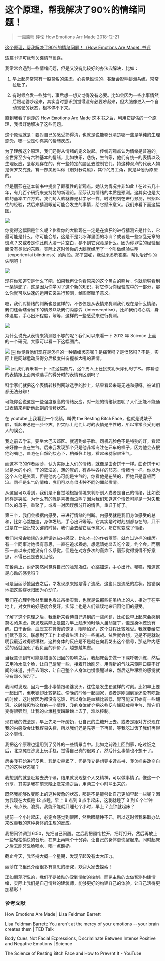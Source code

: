 # 这个原理，帮我解决了90%的情绪问题！
> 一嘉脑师 评论 How Emotions Are Made   2018-12-21

[这个原理，帮我解决了90%的情绪问题！（How Emotions Are Made）书评](https://book.douban.com/review/9840656/)

这篇书评可能有关键情节透露。

我常常会遇到一些情绪问题，但是又没有比较好的办法去解决，比如：

1. 早上起床常常有一股莫名的焦虑，心感觉慌慌的，甚至会影响排泄系统，常常拉肚子。

2. 有时候会发一些脾气，事后想一想又觉得没有必要。比如会因为一些小事情然后跟老婆吵起来，其实当时意识到觉得没有必要吵起来，但大脑像进入一个自动驾驶的状态，根本停不下来。

直到我看了丽莎的 How Emotions Are Made 这本书之后，利用它提供的一个原理，我很好地解决了这些问题。

这个原理就是：要对自己的感受拎得清，也就是说能够分清楚哪一些是单纯的生理感受，哪一些是你真实的情绪反应。

为了理解这个原理，我们还得从情绪的定义说起。传统的观点认为情绪是普遍的。全世界至少有六种基本的情绪，比如快乐，悲伤，生气等，他们有统一的表情以及生理反应，是客观存在的，有一些特定的脑区去控制它们。持这种观点的代表人物是保罗艾克曼，有一部美剧叫做《别对我说谎》，其中的男主角，就是以他为原型的。

但是丽莎在这本新书中提出了颠覆性的新观点。她认为情况并非如此！在过去几十年，有几百个研究来支持她的新理论。丽莎认为情绪的本质是预测。这其实也是大脑的基本工作方式，我们的大脑就像是科学家一样，时时刻刻在进行预测，根据以往的经验，然后来猜测眼前可能会发生的事情，给它赋予意义。我们来看下面这幅图。

![](https://raw.githubusercontent.com/dalong0514/selfstudy/master/图片链接/碎片图片/2019038.PNG)

你觉得这幅图是什么呢？你看你的大脑现在一定是在疯狂的进行猜测它是什么，它最可能是什么。你可能会想，这是不是北冰洋里面的冰山？或者是一些杂乱无章的斑点？又或者是你此刻大脑一片空白，猜不到它究竟是什么。因为你以往的经验里面没有类似的东西。实际上这时候你的大脑就经历了一个叫做经验失明（experiential blindness）的阶段。那下面呢，我就来揭示答案，帮忙治好你的失明吧！

![](https://raw.githubusercontent.com/dalong0514/selfstudy/master/图片链接/碎片图片/2019039.PNG)

现在你知道它是什么了吧，如果我再让你看原来的这个黑白的照片，你就能够看到一条蟒蛇了，这是因为你学习了这个新的知识，将它作为你经验库中的一部分，那么你就可以快速的运用它来进行预测，给图案赋予意义。

嗯，我们对情绪的判断也是这样的。不仅仅是从表情来猜测我们现在是什么情绪，我们还会结合当下的情景以及我们内感受（interoception），比如我们的心跳，身体温度，手心出汗程度，等等，这样的一些感受来进行猜测。

![](https://raw.githubusercontent.com/dalong0514/selfstudy/master/图片链接/碎片图片/2019040.PNG)

为什么说光从表情来猜测是不够的呢？我们可以来看一下 2012 年 Science 上面的一个研究，大家可以看一下这幅图片。

![](https://raw.githubusercontent.com/dalong0514/selfstudy/master/图片链接/碎片图片/2019041.PNG)
￼
你觉得他们现在是怎样的一种情绪状态呢？是痛苦吗？是愤怒吗？不是，实际上是网球运动员得分后极度兴奋握拳大吼的表情。

![](https://raw.githubusercontent.com/dalong0514/selfstudy/master/图片链接/碎片图片/2019042.PNG)
￼
我们再来看一下下面这幅图片，这个男人正在接受乳头穿孔的手术。你看他的表情跟上面网球选手的得分时的表情有区别吗？

科学家们就把这个表情转移到网球选手的脸上，结果看起来毫无违和感呀。被试们都无法分辨！

可能你会说这是一些强度很高的情绪反应，对一般的情绪状态呢？人们还能不能通过表情来判断他此刻的情绪状态。

在 youtube 上我看到一个视频，叫做 the Resting Bitch Face，也就是说婊子脸，看起来总是一脸不爽。但实际上他们此时的表情是中性的，所以常常会受到别人的误会。 

我之前去学车，要坐大巴去郊区。就遇到婊子脸。司机的脸色不是特别的好，看起来好像一直在生气。后来我发现那个只是他非常专注在开车的样子，因为他会去抿他的嘴巴，眉毛在自然的状态下，稍微往上翘，看起来就像很生气。

而这本书的作者丽莎，认为实际上人们的情绪，就像是曲奇饼干一样。曲奇饼干可以是大的小的，干的软湿的，薄的厚的，有各种各样的形态。情绪也一样。你以为这个人他是笑着，但是他内心可能是生气的，你看他是在哭的，但她只是喜极而泣。同样是生气的情绪，我们可以有很多种不同的面部表情。

从这里可以看到，我们是不自觉地根据情境来判断别人或者是自己的情绪，比如说同样是哭泣，为什么有的就是喜极而泣呢？因为我们知道这个情景可能是一对失散已久的母子，重聚了。或者一对因误解分开的情侣，重归于好了。

第三个，我们会根据内感受，来进行情绪的判断。内感受就是我们身体感受的总和，比如心跳加速，身体发热，手心出汗等等。它其实是时时刻刻都存在的，只不过是在一些比较关键的时候，我们会去给它赋予意义，那它就变成了情绪。

我们常常会错误的来解读这些内感受，比如本书的作者丽莎，就有过这样的经历。有一个同事对她很有意思，一直在追求着她，想邀请她出去吃个饭，约个会。而丽莎一直以来对他没有什么感觉。但是在对方多次的轰炸下，丽莎觉得觉得不好意思，不得已还是去见见他。

在餐桌上，丽萨突然间觉得自己的脸颊发红，心跳加速，手心出汗。糟糕，难道这是心动的感觉吗？

可是当丽莎她回去之后，才发现原来她是得了流感，这些只是流感的症状。她错误地把这些症状归因为心动了。

我们在心理学教材里面也看过吊桥实验，也就是说那些在吊桥上的人，相对于在平地上，对女性的好感度会更好，实际上也是人们错误地来归因他们的感受。

了解了这个原理之后，我重新来看待自己遇到的一些问题，比如说早上起床会感到莫名的焦虑。我发现实际上是因为早上起床的时候人虽然醒了，但是身体还没有醒。口干舌燥，血压又在慢慢的恢复，眼睛怕光，这个过程比较难受。我就要给它们赋予意义。联想到了工作上或者生活上的一些挑战。然后就会想，这是不是就说明我最近过得很糟糕，这种身体的反应是不是就在向我发出这个信号，那这种内感受的话就强化了我负面的评价了。越想越焦虑。

当我意识到有可能是错误的归因的影响之后，我起床会先做一下深呼吸训练，然后去用冷水洗个脸，让自己清醒一些，接着开始刷牙。用清新的气味来驱除口腔不好闻的味道，并且去喝水，让自己整个人身体也慢慢醒过来，然后这种糟糕的感觉就没有那么强烈了。

我同时发现，因为一些小事情跟老婆发火，往往是发生在这样的时刻。比如早上要一起出门，但老婆却比较拖拉。傍晚的时候一起回家，或者是刚回到家还没有吃饭的时候，这时候因为都没有吃饭，所以身体是血糖比较低，胃可能又开始有一些翻滚。这时候因为这样的一个情境，我的身体就会把这些反应解释成是生气，那它们变得很强烈，让我的火爆程度蹭蹭蹭上去了，难以控制。

现在我的做法是，早上先喝一杯酸奶，让自己的血糖升上去。或者是跟对方说现在我的内感受会让我容易失控，所以我们还是先等一下再聊，等我吃过饭了我们再聊这个事情。

我把这个原理也运用到了另外的一些情景当中。比如之前晚上回到家，吃过饭之后，北京瘫在沙发上玩手机，觉得自己真的很累了，然后什么事情也不想干了。

后来我开始进行反思，我确实是累了，但是我又是想要多读点书，我怎样来改变自己的这种状态呢？

我想到的就是赶紧去洗个澡，结果就发现整个人又精神，可以做事情了。像这一个分享，其实是我在前天晚上洗完澡之后，用两三个小时写出来的。

既然我能够改变网上的这种疲惫的状态，那是不是能够让自己更加早起一些呢？因为我现在大概是 12 点睡，早上 8 点到 8 点半起床，这我就睡了 8 到 8 个半钟头，有点长，浪费。我能不能就只睡七个小时，早上 7 点钟就起床？

提前一个小时起床，必定会感觉到很困，然后眼睛睁不开。所以这时候我采取办法来改善我的这种身体的生理的反应。

我把闹钟调到 6:50，先把自己闹醒。之后我把窗帘拉开，把灯打开，然后再放上一些轻松愉快的音乐，在床上再眯个十分钟，让自己的身体更快醒起来。同时起床之后去刷牙洗脸喝水，喝一点酸奶。

截止今天，我坚持大概一个星期，发现早起没有太大压力。

丽莎在书里还介绍很多有意思的研究，欢迎大家去探索！

正如丽莎所说的，我们不是被动的受到情绪的控制，而是主动的去做预测构建情绪，实际上我们是自己情绪的建筑师，能够更好的构建自己的体验，让自己活得更加精彩！

### 参考文献

How Emotions Are Made | Lisa Feldman Barrett

Lisa Feldman Barrett: You aren't at the mercy of your emotions -- your brain creates them | TED Talk

Body Cues, Not Facial Expressions, Discriminate Between Intense Positive and Negative Emotions | Science

The Science of Resting Bitch Face and How to Prevent It - YouTube




